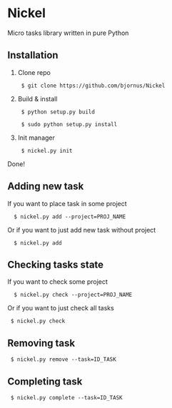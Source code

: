 # Nickel
Micro tasks library written in pure Python

## Installation
1. Clone repo 

        $ git clone https://github.com/bjornus/Nickel
    
2. Build & install

        $ python setup.py build
    
        $ sudo python setup.py install
        
4. Init manager

        $ nickel.py init
        
Done!

## Adding new task
If you want to place task in some project

      $ nickel.py add --project=PROJ_NAME
      
Or if you want to just add new task without project

      $ nickel.py add
      
## Checking tasks state
If you want to check some project

      $ nickel.py check --project=PROJ_NAME
    
 Or if you want to just check all tasks
 
     $ nickel.py check

## Removing task

     $ nickel.py remove --task=ID_TASK
     
## Completing task

     $ nickel.py complete --task=ID_TASK
